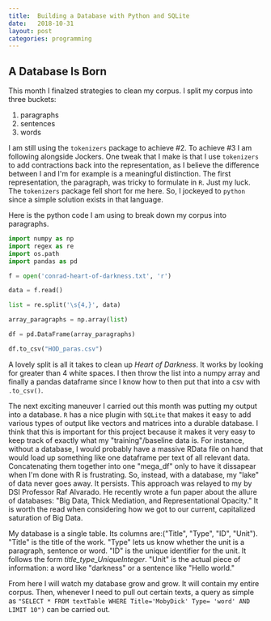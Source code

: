 ```yaml
---
title:  Building a Database with Python and SQLite
date:   2018-10-31
layout: post
categories: programming
---
```


## A Database Is Born

This month I finalzed strategies to clean my corpus. I split my corpus into three buckets:
1. paragraphs
2. sentences
3. words

I am still using the `tokenizers` package to achieve #2. To achieve #3 I am following alongside Jockers. One tweak that I make is that I use `tokenizers` to add contractions back into the representation, as I believe the difference between I and I'm for example is a meaningful distinction. The first representation, the paragraph, was tricky to formulate in `R`. Just my luck. The `tokenizers` package fell short for me here. So, I jockeyed to `python` since a simple solution exists in that language. 

Here is the python code I am using to break down my corpus into paragraphs.

```python
import numpy as np
import regex as re
import os.path
import pandas as pd

f = open('conrad-heart-of-darkness.txt', 'r')

data = f.read()

list = re.split('\s{4,}', data)

array_paragraphs = np.array(list)

df = pd.DataFrame(array_paragraphs)

df.to_csv("HOD_paras.csv")

```

A lovely split is all it takes to clean up *Heart of Darkness*. It works by looking for greater than 4 white spaces. I then throw the list into a numpy array and finally a pandas dataframe since I know how to then put that into a csv with `.to_csv()`.

The next exciting maneuver I carried out this month was putting my output into a database. `R` has a nice plugin with `SQLite` that makes it easy to add various types of output like vectors and matrices into a durable database. I think that this is important for this project because it makes it very easy to keep track of exactly what my "training"/baseline data is. For instance, without a database, I would probably have a massive RData file on hand that would load up something like one dataframe per text of all relevant data. Concatenating them together into one "mega_df" only to have it dissapear when I'm done with R is frustrating. So, instead, with a database, my "lake" of data never goes away. It persists. This approach was relayed to my by DSI Professor Raf Alvarado. He recently wrote a fun paper about the allure of databases: "Big Data, Thick Mediation, and Representational Opacity." It is worth the read when considering how we got to our current, capitalized saturation of Big Data. 

My database is a single table. Its columns are:("Title", "Type", "ID", "Unit"). "Title" is the title of the work. "Type" lets us know whether the unit is a paragraph, sentence or word. "ID" is the unique identifier for the unit. It follows the form *title_type_UniqueInteger*. "Unit" is the actual piece of information: a word like "darkness" or a sentence like "Hello world."

From here I will watch my database grow and grow. It will contain my entire corpus. Then, whenever I need to pull out certain texts, a query as simple as ```"SELECT * FROM textTable WHERE Title='MobyDick' Type= 'word' AND LIMIT 10")``` can be carried out.